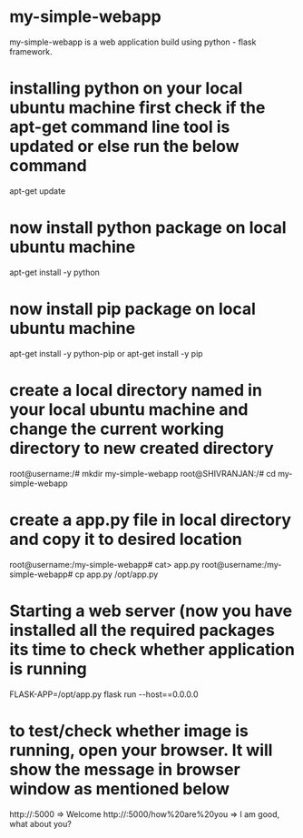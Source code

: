 # my-simple-webapp
my-simple-webapp is a web application build using python - flask framework.

# installing python on your local ubuntu machine first check if the apt-get command line tool is updated or else run the below command
apt-get update

# now install python package on local ubuntu machine
apt-get install -y python

# now install pip package on local ubuntu machine
apt-get install -y python-pip
or
apt-get install -y pip

# create a local directory named in your local ubuntu machine and change the current working directory to new created directory
root@username:/# mkdir my-simple-webapp
root@SHIVRANJAN:/# cd my-simple-webapp

# create a app.py file in local directory and copy it to desired location
root@username:/my-simple-webapp# cat> app.py
root@username:/my-simple-webapp# cp app.py /opt/app.py

# Starting a web server (now you have installed all the required packages its time to check whether application is running
FLASK-APP=/opt/app.py flask run --host==0.0.0.0

# to test/check whether image is running, open your browser. It will show the message in browser window as mentioned below
http://<IP>:5000                      => Welcome
http://<IP>:5000/how%20are%20you      => I am good, what about you?
